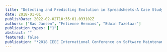 ```yaml
---
title: "Detecting and Predicting Evolution in Spreadsheets-A Case Study in an Energy Network Company"
date: 2018-01-01
publishDate: 2022-02-02T10:35:01.033102Z
authors: ["Bas Jansen", "Felienne Hermans", "Edwin Tazelaar"]
publication_types: ["1"]
abstract: ""
featured: false
publication: "*2018 IEEE International Conference on Software Maintenance and Evolution (ICSME)*"
---
```


